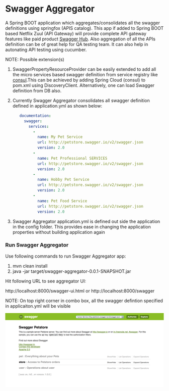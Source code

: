 # Swagger Aggregator

  A Spring BOOT application which aggregates/consolidates all the swagger definitions using springfox (APIS catalog).
  This app if added to Spring BOOT based Netflix Zuul (API Gateway) will provide complete API gateway features like 
  paid product [Swagger Hub](https://swaggerhub.com). Also aggregation of all the APIs definition can be of great help
  for QA testing team. It can also help in autonating API testing using cucumber.
  
  NOTE: Possible extension(s)
  1. SwaggerPropertyResourceProvider can be easily extended to add all the micro services based swagger definition
     from service registry like [consul](https://www.consul.io).This can be achieved by adding Spring Cloud 
     (consul) to pom.xml using DiscoveryClient. Alternatively, one can load Swagger definition from DB also.
  2. Currently Swagger Aggregator consolidates all swagger definition defined in application.yml as shown below:
  
     ``` yaml
        documentation:
          swagger:
            services:
              -
                name: My Pet Service
                url: http://petstore.swagger.io/v2/swagger.json
                version: 2.0
              -
                name: Pet Professional SERVICES
                url: http://petstore.swagger.io/v2/swagger.json
                version: 2.0
              -
                name: Hobby Pet Service
                url: http://petstore.swagger.io/v2/swagger.json
                version: 2.0
              -
                name: Pet Food Service
                url: http://petstore.swagger.io/v2/swagger.json
                version: 2.0
     ```
  3. Swagger Aggregator application.yml is defined out side the application in the config folder. This provides ease in 
     changing the application properties without building application again
     
   ### Run Swagger Aggregator
    
   Use following commands to run Swagger Aggregator app:
   
   1. mvn clean install
   2. java -jar target/swagger-aggregator-0.0.1-SNAPSHOT.jar 
   
   Hit following URL to see aggregator UI:
   
   http://localhost:8000/swagger-ui.html or
   http://localhost:8000/swagger
   
   NOTE: On top right corner in combo box, all the swagger defintion specified in applicaiton.yml will be visible
    
   
   ![alt text](swagger-ui.png)
       
   
    
